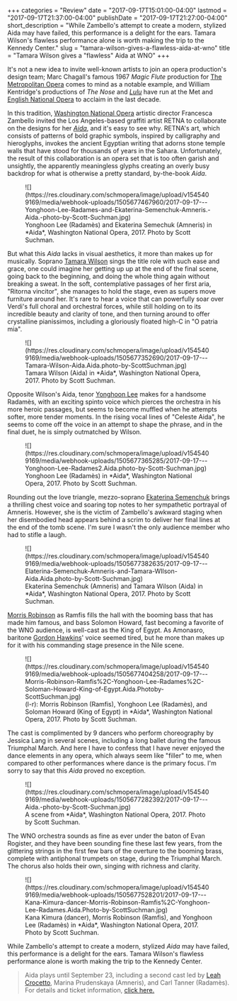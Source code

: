 +++
categories = "Review"
date = "2017-09-17T15:01:00-04:00"
lastmod = "2017-09-17T21:37:00-04:00"
publishDate = "2017-09-17T21:27:00-04:00"
short_description = "While Zambello's attempt to create a modern, stylized Aida may have failed, this performance is a delight for the ears. Tamara Wilson's flawless performance alone is worth making the trip to the Kennedy Center."
slug = "tamara-wilson-gives-a-flawless-aida-at-wno"
title = "Tamara Wilson gives a &quot;flawless&quot; Aida at WNO"
+++

It's not a new idea to invite well-known artists to join an opera production's design team; Marc Chagall's famous 1967 *Magic Flute* production for [The Metropolitan Opera](/scene/companies/the-metropolitan-opera/) comes to mind as a notable example, and William Kentridge's productions of *The Nose* and [*Lulu*](/in-review-lulu-at-eno/) have run at the Met and [English National Opera](/scene/companies/english-national-opera/) to acclaim in the last decade. 

In this tradition, [Washington National Opera](/scene/companies/washington-national-opera/) artistic director Francesca Zambello invited the Los Angeles-based graffiti artist RETNA to collaborate on the designs for her [*Aida*](http://www.kennedy-center.org/calendar/event/OSOSA), and it's easy to see why. RETNA's art, which consists of patterns of bold graphic symbols, inspired by calligraphy and hieroglyphs, invokes the ancient Egyptian writing that adorns stone temple walls that have stood for thousands of years in the Sahara. Unfortunately, the result of this collaboration is an opera set that is too often garish and unsightly, the apparently meaningless glyphs creating an overly busy backdrop for what is otherwise a pretty standard, by-the-book *Aida*.

<figure data-type="image">
![](https://res.cloudinary.com/schmopera/image/upload/v1545409169/media/webhook-uploads/1505677467960/2017-09-17---Yonghoon-Lee-Radames-and-Ekaterina-Semenchuk-Amneris.-Aida.-photo-by-Scott-Suchman.jpg)
<figcaption>Yonghoon Lee (Radamès) and Ekaterina Semechuk (Amneris) in *Aida*, Washington National Opera, 2017. Photo by Scott Suchman.</figcaption>
</figure>

But what this *Aida* lacks in visual aesthetics, it more than makes up for musically. Soprano [Tamara Wilson](/scene/people/tamara-wilson/) sings the title role with such ease and grace, one could imagine her getting up up at the end of the final scene, going back to the beginning, and doing the whole thing again without breaking a sweat. In the soft, contemplative passages of her first aria, "Ritorna vincitor", she manages to hold the stage, even as supers move furniture around her. It's rare to hear a voice that can powerfully soar over Verdi's full choral and orchestral forces, while still holding on to its incredible beauty and clarity of tone, and then turning around to offer crystalline pianissimos, including a gloriously floated high-C in "O patria mia".

<figure data-type="image">
![](https://res.cloudinary.com/schmopera/image/upload/v1545409169/media/webhook-uploads/1505677352690/2017-09-17---Tamara-Wilson-Aida.Aida.photo-by-ScottSuchman.jpg)
<figcaption>Tamara Wilson (Aida) in *Aida*, Washington National Opera, 2017. Photo by Scott Suchman.</figcaption>
</figure>

Opposite Wilson's Aida, tenor [Yonghoon Lee](/scene/people/yonghoon-lee/) makes for a handsome Radamès, with an exciting spinto voice which pierces the orchestra in his more heroic passages, but seems to become muffled when he attempts softer, more tender moments. In the rising vocal lines of "Celeste Aida", he seems to come off the voice in an attempt to shape the phrase, and in the final duet, he is simply outmatched by Wilson. 

<figure data-type="image">
![](https://res.cloudinary.com/schmopera/image/upload/v1545409169/media/webhook-uploads/1505677365285/2017-09-17---Yonghoon-Lee-Radames2.Aida.photo-by-Scott-Suchman.jpg)
<figcaption>Yonghoon Lee (Radamès) in *Aida*, Washington National Opera, 2017. Photo by Scott Suchman.</figcaption>
</figure>

Rounding out the love triangle, mezzo-soprano [Ekaterina Semenchuk](/scene/people/ekaterina-semenchuk/) brings a thrilling chest voice and soaring top notes to her sympathetic portrayal of Amneris. However, she is the victim of Zambello's awkward staging when her disembodied head appears behind a scrim to deliver her final lines at the end of the tomb scene. I'm sure I wasn't the only audience member who had to stifle a laugh.

<figure data-type="image">
![](https://res.cloudinary.com/schmopera/image/upload/v1545409169/media/webhook-uploads/1505677382635/2017-09-17---Elaterina-Semenchuk-Amneris-and-Tamara-WIlson-Aida.Aida.photo-by-Scott-Suchman.jpg)
<figcaption>Ekaterina Semenchuk (Amneris) and Tamara Wilson (Aida) in *Aida*, Washington National Opera, 2017. Photo by Scott Suchman.</figcaption>
</figure>

[Morris Robinson](/scene/people/morris-robinson/) as Ramfis fills the hall with the booming bass that has made him famous, and bass Solomon Howard, fast becoming a favorite of the WNO audience, is well-cast as the King of Egypt.  As Amonasro, baritone [Gordon Hawkins](/scene/people/gordon-hawkins/)' voice seemed tired, but he more than makes up for it with his commanding stage presence in the Nile scene.

<figure data-type="image">
![](https://res.cloudinary.com/schmopera/image/upload/v1545409169/media/webhook-uploads/1505677404258/2017-09-17---Morris-Robinson-Ramfis%2C-Yonghoon-Lee-Radames%2C-Soloman-Howard-King-of-Egypt.Aida.Photoby-ScottSuchman.jpg)
<figcaption>(l-r): Morris Robinson (Ramfis), Yonghoon Lee (Radamès), and Soloman Howard (King of Egypt) in *Aida*, Washington National Opera, 2017. Photo by Scott Suchman.</figcaption>
</figure>

The cast is complimented by 9 dancers who perform choreography by Jessica Lang in several scenes, including a long ballet during the famous Triumphal March. And here I have to confess that I have never enjoyed the dance elements in any opera, which always seem like "filler" to me, when compared to other performances where dance is the primary focus. I'm sorry to say that this *Aida* proved no exception.  

<figure data-type="image">
![](https://res.cloudinary.com/schmopera/image/upload/v1545409169/media/webhook-uploads/1505677282392/2017-09-17---Aida.-photo-by-Scott-Suchman.jpg)
<figcaption>A scene from *Aida*, Washington National Opera, 2017. Photo by Scott Suchman.</figcaption>
</figure>

The WNO orchestra sounds as fine as ever under the baton of Evan Rogister, and they have been sounding fine these last few years, from the glittering strings in the first few bars of the overture to the booming brass, complete with antiphonal trumpets on stage, during the Triumphal March. The chorus also holds their own, singing with richness and clarity.

<figure data-type="image">
![](https://res.cloudinary.com/schmopera/image/upload/v1545409169/media/webhook-uploads/1505677528201/2017-09-17---Kana-Kimura-dancer-Morris-Robinson-Ramfis%2C-Yonghoon-Lee-Radames.Aida.Photo-by-ScottSuchman.jpg)
<figcaption>Kana Kimura (dancer), Morris Robinson (Ramfis), and Yonghoon Lee (Radamès) in *Aida*, Washington National Opera, 2017. Photo by Scott Suchman.</figcaption>
</figure>

While Zambello's attempt to create a modern, stylized *Aida* may have failed, this performance is a delight for the ears. Tamara Wilson's flawless performance alone is worth making the trip to the Kennedy Center.

>Aida plays until September 23, including a second cast led by [Leah Crocetto](/talking-with-singers-leah-crocetto/), Marina Prudenskaya (Amneris), and Carl Tanner (Radamès). For details and ticket information, [click here.](http://www.kennedy-center.org/calendar/event/OSOSA)

